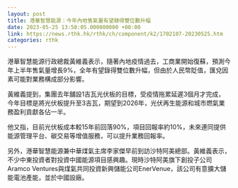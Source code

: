 ```yaml
---
layout: post
title: 港華智慧能源：今年內地售氣量有望錄得雙位數升幅
date: 2023-05-25 13:58:05.000000000 +08:00
link: https://news.rthk.hk/rthk/ch/component/k2/1702107-20230525.htm
categories: rthk
---
```


港華智慧能源行政總裁黃維義表示，隨著內地疫情過去，工商業開始復蘇，預測今年上半年售氣量增長9%，全年有望錄得雙位數升幅，但由於人民幣貶值，匯兌因素可能對業務構成部分影響。

黃維義提到，集團去年舖設1吉瓦光伏板的目標，受疫情拖累延遲3個月才完成，今年目標是將光伏板提升至3吉瓦，期望到2026年，光伏再生能源和城市燃氣業務盈利貢獻各佔一半。

他又指，目前光伏板成本較15年前回落90%，項目回報率約10%，未來連同提供能源管理平台、碳交易等增值服務，可以提升業務回報率。

另外，港華智慧能源兼中華煤氣主席李家傑早前到訪沙特阿美總部。黃維義表示，不少中東投資者對投資中國能源項目感興趣。現時沙特阿美旗下創投子公司Aramco Ventures與煤氣共同投資新興儲能公司EnerVenue，該公司有意擴大儲能電池產能，並於中國設廠。
